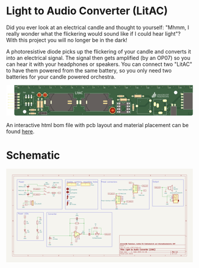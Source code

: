 # Light to Audio Converter (LitAC)

Did you ever look at an electrical candle and thought to yourself: "Mhmm, I really wonder what the flickering would sound like if I could hear light"?
With this project you will no longer be in the dark!

A photoresistive diode picks up the flickering of your candle and converts it into an electrical signal. The signal then gets amplified (by an OP07) so you can hear it with your headphones or speakers.
You can connect two "LitAC" to have them powered from the same battery, so you only need two batteries for your candle powered orchestra.

![LitAC](et-ruler-LitAC.png)

An interactive html bom file with pcb layout and material placement can be found [here](bom/ibom.html).

# Schematic

![LitAC](et-ruler-LitAC-schematic.png)
